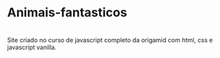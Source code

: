 # Animais-fantasticos <h1>
Site criado no curso de javascript completo da origamid com html, css e javascript vanilla.
